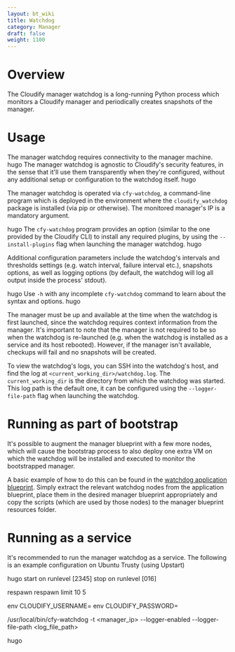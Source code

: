 ```yaml
---
layout: bt_wiki
title: Watchdog
category: Manager
draft: false
weight: 1100
---
```


# Overview

The Cloudify manager watchdog is a long-running Python process which monitors a Cloudify manager and periodically
creates snapshots of the manager.

# Usage

The manager watchdog requires connectivity to the manager machine.
hugo
The manager watchdog is agnostic to Cloudify's security features, in the sense that it'll use them transparently when they're configured, without any additional setup or configuration to the watchdog itself.
hugo

The manager watchdog is operated via `cfy-watchdog`, a command-line program which is deployed in the environment where the `cloudify_watchdog` package is installed (via pip or otherwise). The monitored manager's IP is a mandatory argument.

hugo
The `cfy-watchdog` program provides an option (similar to the one provided by the Cloudify CLI) to install any required plugins, by using the `--install-plugins` flag when launching the manager watchdog.
hugo

Additional configuration parameters include the watchdog's intervals and thresholds settings (e.g. watch interval, failure interval etc.), snapshots options, as well as logging options (by default, the watchdog will log all output inside the process' stdout).

hugo
Use `-h` with any incomplete `cfy-watchdog` command to learn about the syntax and options.
hugo


The manager must be up and available at the time when the watchdog is first launched, since the watchdog requires context information from the manager.
It's important to note that the manager is not required to be so when the watchdog is re-launched (e.g. when the watchdog is installed as a service and its host rebooted). However, if the manager isn't available, checkups will fail and no snapshots will be created.

To view the watchdog's logs, you can SSH into the watchdog's host, and find the log at `<current_working_dir>/watchdog.log`. The `current_working_dir` is the directory from which the watchdog was started.
This log path is the default one, it can be configured using the `--logger-file-path` flag when launching the watchdog.

# Running as part of bootstrap
It's possible to augment the manager blueprint with a few more nodes, which will cause the
bootstrap process to also deploy one extra VM on which the watchdog will be installed and executed to monitor the bootstrapped manager.

A basic example of how to do this can be found in the [watchdog application blueprint](https://github.com/cloudify-cosmo/cloudify-watchdog/tree/3.3/system_tests/resources/watchdog-test-blueprint).
Simply extract the relevant watchdog nodes from the application blueprint, place them in the desired manager blueprint appropriately and copy the scripts (which are used by those nodes) to the
manager blueprint resources folder.


# Running as a service

It's recommended to run the manager watchdog as a service.
The following is an example configuration on Ubuntu Trusty (using Upstart)

hugo
start on runlevel [2345]
stop on runlevel [016]

respawn
respawn limit 10 5

env CLOUDIFY_USERNAME=<username>
env CLOUDIFY_PASSWORD=<password>

/usr/local/bin/cfy-watchdog -t <manager_ip> --logger-enabled --logger-file-path <log_file_path>

hugo
